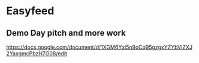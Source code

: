 # Easyfeed

## Demo Day pitch and more work

https://docs.google.com/document/d/1XGM6Yxi5n9oCq95gzgxYZYbVIZXJ2YaxgmcPbzH7G08/edit